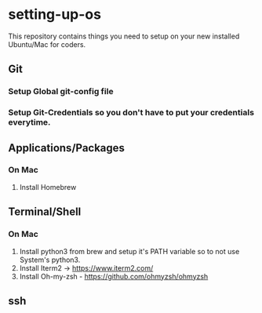 # setting-up-os
This repository contains things you need to setup on your new installed Ubuntu/Mac for coders. 

## Git
### Setup Global git-config file 
### Setup Git-Credentials so you don't have to put your credentials everytime. 

## Applications/Packages

### On Mac 
1. Install Homebrew

## Terminal/Shell

### On Mac
1. Install python3 from brew and setup it's PATH variable so to not use System's python3. 
2. Install Iterm2 -> https://www.iterm2.com/
3. Install Oh-my-zsh - https://github.com/ohmyzsh/ohmyzsh

## ssh
